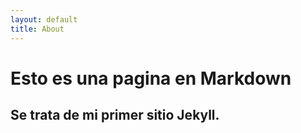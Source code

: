 ```yaml
---
layout: default
title: About
---
```


# Esto es una pagina en Markdown
## Se trata de mi primer sitio Jekyll.